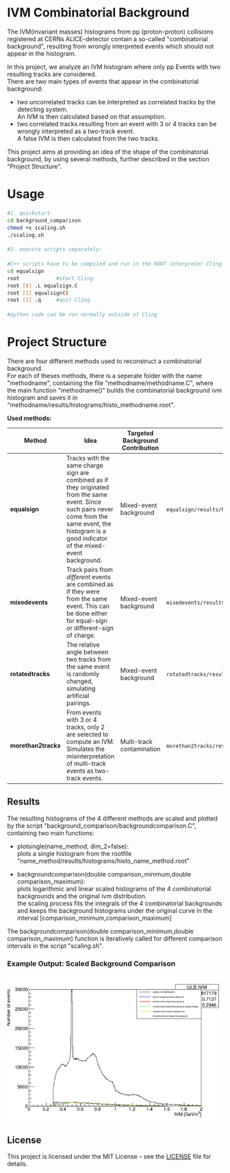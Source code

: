 # IVM Combinatorial Background
The IVM(invariant masses) histograms from pp (proton-proton) collisions registered at CERNs ALICE-detector contain a so-called "combinatorial background", resulting from wrongly interpreted events which should not appear in the histogram.  

In this project, we analyze an IVM histogram where only pp Events with two resulting tracks are considered.  
There are two main types of events that appear in the combinatorial background:  
- two uncorrelated tracks can be interpreted as correlated tracks by the detecting system.  
An IVM is then calculated based on that assumption.
- two correlated tracks resulting from an event with 3 or 4 tracks can be wrongly interpreted as a two-track event.  
A false IVM is then calculated from the two tracks.  

This project aims at providing an idea of the shape of the combinatorial background, by using several methods, further described in the section "Project Structure".  

# Usage
```bash
#1. quickstart
cd background_comparison
chmod +x scaling.sh
./scaling.sh

#2. execute scripts separately:

#C++ scripts have to be compiled and run in the ROOT interpreter Cling:
cd equalsign
root            #start Cling
root [0] .L equalsign.C
root [1] equalsign()
root [2] .q     #quit Cling

#python code can be run normally outside of Cling

```
    

# Project Structure

There are four different methods used to reconstruct a combinatorial background.  
For each of theses methods, there is a seperate folder with the name "methodname", containing the file "methodname/methodname.C", where the main function "methodname()" builds the combinatorial background ivm histogram and saves it in "methodname/results/histograms/histo_methodname.root".  

**Used methods:**  

| Method            | Idea                                                                                  | Targeted Background Contribution      | Output File                 |
|-------------------|----------------------------------------------------------------------------------------|---------------------------------------|-----------------------------|
| **equalsign**     | Tracks with the same charge sign are combined as if they originated from the same event. Since such pairs never come from the same event, the histogram is a good indicator of the mixed-event background. | Mixed-event background | `equalsign/results/histo_equalsign.root` |
| **mixedevents**   | Track pairs from *different* events are combined as if they were from the same event. This can be done either for equal-sign or different-sign of charge.  | Mixed-event background | `mixedevents/results/histo_mixedevents.root` |
| **rotatedtracks** | The relative angle between two tracks from the same event is randomly changed, simulating artificial pairings. | Mixed-event background | `rotatedtracks/results/histo_rotatedtracks.root` |
| **morethan2tracks** | From events with 3 or 4 tracks, only 2 are selected to compute an IVM. Simulates the misinterpretation of multi-track events as two-track events. | Multi-track contamination | `morethan2tracks/results/histo_morethan2tracks.root` |



## Results  
The resulting histograms of the 4 different methods are scaled and plotted by the script "background_comparison/backgroundcomparison.C", containing two main functions:  

- plotsingle(name_method, dim_2=false):  
plots a single histogram from the rootfile "name_method/results/histograms/histo_name_method.root"  

- backgroundcomparison(double comparison_minimum,double comparison_maximum):  
plots logarithmic and linear scaled histograms of the 4 combinatorial backgrounds and the original ivm distribution.  
the scaling process fits the integrals of the 4 combinatorial backgrounds and keeps the background histograms under the original curve in the interval [comparison_minimum,comparison_maximum]  

The backgroundcomparison(double comparison_minimum,double comparison_maximum) function is iteratively called for different comparison intervals in the script "scaling.sh".


### Example Output: Scaled Background Comparison  
![Example comparison plot of different combinational background methods](background_comparison/results/scaledbackgroundcomparison_0.3_2.4.png)


## License
This project is licensed under the MIT License – see the [LICENSE](../LICENSE.txt) file for details.